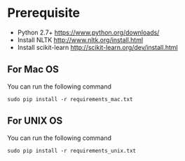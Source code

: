 
# Prerequisite
* Python 2.7+ https://www.python.org/downloads/
* Install NLTK http://www.nltk.org/install.html
* Install scikit-learn http://scikit-learn.org/dev/install.html

## For Mac OS
You can  run the following command

  ```sudo pip install -r requirements_mac.txt```

## For UNIX OS
You can run the following command 

  ```sudo pip install -r requirements_unix.txt```
